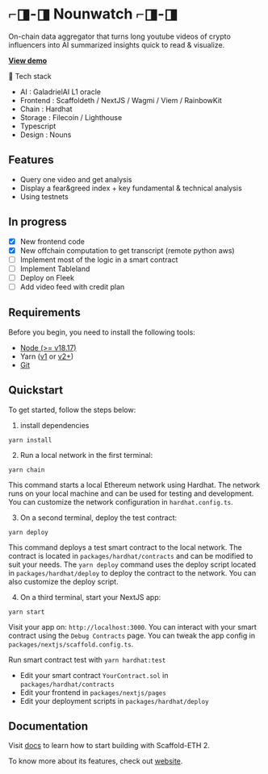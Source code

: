 # ⌐◨-◨  Nounwatch ⌐◨-◨

On-chain data aggregator that turns long youtube videos of crypto influencers into AI summarized insights quick to read & visualize.

**[View demo](https://ethglobal.com/showcase/nounwatch-vz83z)**

🧪 Tech stack

- AI : GaladrielAI L1 oracle
- Frontend :  Scaffoldeth / NextJS / Wagmi / Viem / RainbowKit
- Chain : Hardhat
- Storage : Filecoin / Lighthouse
- Typescript
- Design : Nouns

## Features

- Query one video and get analysis
- Display a fear&greed index + key fundamental & technical analysis
- Using testnets

## In progress

- [x] New frontend code
- [x] New offchain computation to get transcript (remote python aws)
- [ ] Implement most of the logic in a smart contract
- [ ] Implement Tableland
- [ ] Deploy on Fleek
- [ ] Add video feed with credit plan

## Requirements

Before you begin, you need to install the following tools:

- [Node (>= v18.17)](https://nodejs.org/en/download/)
- Yarn ([v1](https://classic.yarnpkg.com/en/docs/install/) or [v2+](https://yarnpkg.com/getting-started/install))
- [Git](https://git-scm.com/downloads)

## Quickstart

To get started, follow the steps below:

1. install dependencies

```
yarn install
```

2. Run a local network in the first terminal:

```
yarn chain
```

This command starts a local Ethereum network using Hardhat. The network runs on your local machine and can be used for testing and development. You can customize the network configuration in `hardhat.config.ts`.

3. On a second terminal, deploy the test contract:

```
yarn deploy
```

This command deploys a test smart contract to the local network. The contract is located in `packages/hardhat/contracts` and can be modified to suit your needs. The `yarn deploy` command uses the deploy script located in `packages/hardhat/deploy` to deploy the contract to the network. You can also customize the deploy script.

4. On a third terminal, start your NextJS app:

```
yarn start
```

Visit your app on: `http://localhost:3000`. You can interact with your smart contract using the `Debug Contracts` page. You can tweak the app config in `packages/nextjs/scaffold.config.ts`.

Run smart contract test with `yarn hardhat:test`

- Edit your smart contract `YourContract.sol` in `packages/hardhat/contracts`
- Edit your frontend in `packages/nextjs/pages`
- Edit your deployment scripts in `packages/hardhat/deploy`

## Documentation

Visit [docs](https://docs.scaffoldeth.io) to learn how to start building with Scaffold-ETH 2.

To know more about its features, check out [website](https://scaffoldeth.io).
